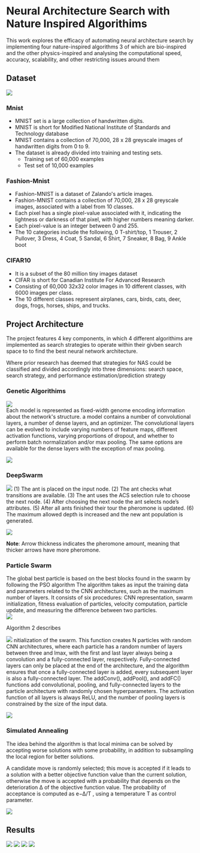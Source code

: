 # Neural Architecture Search with Nature Inspired Algorithims
This work explores the efficacy of automating neural architecture search by implementing four nature-inspired algorithms 3 of which are bio-inspired 
and the other physics-inspired and analysing the computational speed, accuracy, scalability, and other restricting issues around them


## Dataset
![](https://github.com/fola789/Neural-Architecture-Search-with-Nature-Inspired-Algorithims/blob/main/ReadMeImages/MNIST-Fashion-MNIST-and-CIFAR-10-training-samples.png)

### Mnist

* MNIST set is a large collection of handwritten digits.
* MNIST is short for Modified National Institute of Standards and Technology database
* MNIST contains a collection of 70,000, 28 x 28 greyscale images of handwritten digits from 0 to 9.
* The dataset is already divided into training and testing sets.
  * Training set of 60,000 examples 
  * Test set of 10,000 examples

### Fashion-Mnist

* Fashion-MNIST is a dataset of Zalando's article images.
* Fashion-MNIST contains a collection of 70,000, 28 x 28 greyscale images,  associated with a label from 10 classes.
* Each pixel has a single pixel-value associated with it, indicating the lightness or darkness of that pixel, with higher numbers meaning darker. 
* Each pixel-value is an integer between 0 and 255.
* The 10 categories include the following, 0 T-shirt/top, 1 Trouser, 2 Pullover, 3 Dress, 4 Coat, 5 Sandal, 6 Shirt, 7 Sneaker, 8 Bag, 9 Ankle boot


### CIFAR10

*  It is a subset of the 80 million tiny images dataset
*  CIFAR is short for Canadian Institute For Advanced Research 
*  Consisting of 60,000 32x32 color images in 10  different classes, with 6000 images per class.
*  The 10 different classes represent airplanes, cars, birds, cats, deer, dogs, frogs, horses, ships, and trucks.

## Project Architecture
The project features 4 key components, in which 4 different algorithims are implemented as search strategies to operate within their givben search space to to find the best neural network architecture.  

Where prior research has deemed that strategies for NAS could be classified and divided accordingly into three dimensions: search space, search strategy, and performance estimation/prediction strategy
### Genetic Algorithims
![](https://github.com/fola789/Neural-Architecture-Search-with-Nature-Inspired-Algorithims/blob/main/ReadMeImages/geneticAlgorithimModel.png)
<br/>
Each model is represented as fixed-width genome encoding information about the network's structure. a model contains a number of convolutional layers, a number of dense layers, and an optimizer. The convolutional layers can be evolved to include varying numbers of feature maps, different activation functions, varying proportions of dropout, and whether to perform batch normalization and/or max pooling. The same options are available for the dense layers with the exception of max pooling. <br/>

![](https://github.com/fola789/Neural-Architecture-Search-with-Nature-Inspired-Algorithims/blob/main/ReadMeImages/geneticAlgorithim2.png)

### DeepSwarm
![](https://github.com/fola789/Neural-Architecture-Search-with-Nature-Inspired-Algorithims/blob/main/ReadMeImages/deepswarmModel.png)
(1) The ant is placed on the input node. (2) The ant checks what transitions are available. (3) The ant uses the ACS selection rule to choose the next node. (4) After choosing the next node the ant selects node’s attributes. (5) After all ants finished their tour the pheromone is updated. (6) The maximum allowed depth is increased and the new ant population is generated.<br/>

![](https://github.com/fola789/Neural-Architecture-Search-with-Nature-Inspired-Algorithims/blob/main/ReadMeImages/deepswarm2.png)<br/>

**Note**: Arrow thickness indicates the pheromone amount, meaning that thicker arrows have more pheromone.


### Particle Swarm

The global best particle is based on the best blocks found in the swarm by following the PSO algorithm
The algorithm takes as input the training data and parameters related to the CNN architectures, such as the maximum number of layers. It consists of six procedures: CNN representation, swarm initialization, fitness evaluation of particles, velocity computation, particle update, and measuring the difference between two particles.<br/>
![](https://github.com/fola789/Neural-Architecture-Search-with-Nature-Inspired-Algorithims/blob/main/ReadMeImages/pso1.png)

Algorithm 2 describes

![](https://github.com/fola789/Neural-Architecture-Search-with-Nature-Inspired-Algorithims/blob/main/ReadMeImages/pso2.png)
nitialization of the swarm. This function creates N particles with random CNN architectures, where each particle has a random number of layers between three and lmax, with the first and last layer always being a convolution and a fully-connected layer, respectively. Fully-connected layers can only be placed at the end of the architecture, and the algorithm ensures that once a fully-connected layer is added, every subsequent layer is also a fully-connected layer. The addConv(), addPool(), and addFC() functions add convolutional, pooling, and fully-connected layers to the particle architecture with randomly chosen hyperparameters. The activation function of all layers is always ReLU, and the number of pooling layers is constrained by the size of the input data. <br/>

![](https://github.com/fola789/Neural-Architecture-Search-with-Nature-Inspired-Algorithims/blob/main/ReadMeImages/pso3.png)

### Simulated Annealing
The idea behind the  algorithm is that local minima can be solved by accepting worse solutions with some probability, in addition to subsampling the local region for better solutions.

A candidate move is randomly selected; this move is accepted if it leads to a solution with a better objective function value than the current solution, otherwise the move is accepted with a probability that depends on the deterioration ∆ of the objective function value. The probability of acceptance is computed as e−∆/T , using  a temperature T as control parameter.  <br/>

![](https://github.com/fola789/Neural-Architecture-Search-with-Nature-Inspired-Algorithims/blob/main/ReadMeImages/simulatedAnnealing2.png)

## Results
![](https://github.com/fola789/Neural-Architecture-Search-with-Nature-Inspired-Algorithims/blob/main/ReadMeImages/geneticaAlgorithmResult.png)
![](https://github.com/fola789/Neural-Architecture-Search-with-Nature-Inspired-Algorithims/blob/main/ReadMeImages/deepswarmResults.png)
![](https://github.com/fola789/Neural-Architecture-Search-with-Nature-Inspired-Algorithims/blob/main/ReadMeImages/psoResults.png)
![](https://github.com/fola789/Neural-Architecture-Search-with-Nature-Inspired-Algorithims/blob/main/ReadMeImages/simulatedAnnealingResults.png)
